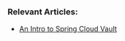 ### Relevant Articles:
- [An Intro to Spring Cloud Vault](https://www.baeldung.com/spring-cloud-vault)

